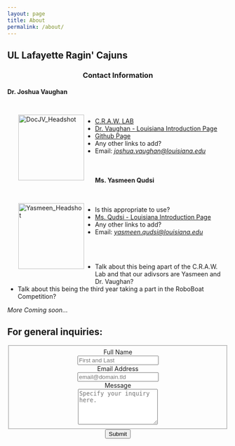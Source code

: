 ```yaml
---
layout: page
title: About
permalink: /about/
---
```



## UL Lafayette Ragin' Cajuns


  <h3 style="text-align:center;"> Contact Information </h3>

  <h4 style="text-align:left;"><b>Dr. Joshua Vaughan</b></h4>

  <div style="float:left; padding:25px; margin-left:0px;">
  <a title="DocJV_Headshot"><img src="https://live.staticflickr.com/65535/51190842752_cfb54aa94d_q.jpg" width="150" height="150" alt="DocJV_Headshot"></a><script async src="//embedr.flickr.com/assets/client-code.js" charset="utf-8"></script>
  </div>

<br />

  - [C.R.A.W. LAB](https://userweb.ucs.louisiana.edu/~jev9637/)
  - [Dr. Vaughan - Louisiana Introduction Page](https://mechanical.louisiana.edu/node/155)
  - [Github Page](https://github.com/DocVaughan)
  - Any other links to add?
  - Email: *joshua.vaughan@louisiana.edu*

<br />

  <h4 style="text-align:left;"><b>Ms. Yasmeen Qudsi</b></h4>

  <div style="float:left; padding:25px; margin-left:0px;">
  <a title="Yasmeen_Headshot"><img src="https://live.staticflickr.com/65535/51191552461_d90d69228b_q.jpg" width="150" height="150" alt="Yasmeen_Headshot"></a><script async src="//embedr.flickr.com/assets/client-code.js" charset="utf-8"></script>
  </div>

<br />

  - Is this appropriate to use?
  - [Ms. Qudsi - Louisiana Introduction Page](https://mechanical.louisiana.edu/node/163)
  - Any other links to add?
  - Email: *yasmeen.qudsi@louisiana.edu*

<br />
<br />

- Talk about this being apart of the C.R.A.W. Lab and that our adivsors are Yasmeen and Dr. Vaughan?
- Talk about this being the third year taking a part in the RoboBoat Competition?

*More Coming soon...*

## **For general inquiries:**
<!-- modify this form HTML and place wherever you want your form -->

<center>
<form id="fs-frm" name="simple-contact-form" accept-charset="utf-8" action="https://formspree.io/f/mjvjkqrw" method="post">
  <fieldset id="fs-frm-inputs">
    <label for="full-name">Full Name</label> <br />
    <input type="text" name="name" id="full-name" placeholder="First and Last" required=""> <br />
    <label for="email-address">Email Address</label> <br />
    <input type="email" name="_replyto" id="email-address" placeholder="email@domain.tld" required=""> <br />
    <label for="message">Message</label> <br />
    <textarea rows="5" name="message" id="message" placeholder="Specify your inquiry here." required=""></textarea> <br />
    <input type="hidden" name="_subject" id="email-subject" value="Contact Form Submission">
  </fieldset>
  <input type="submit" value="Submit">
</form>
<center>


